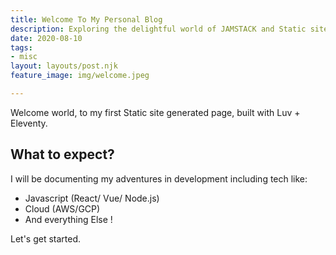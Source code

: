 ```yaml
---
title: Welcome To My Personal Blog
description: Exploring the delightful world of JAMSTACK and Static site generators.
date: 2020-08-10
tags:
- misc
layout: layouts/post.njk
feature_image: img/welcome.jpeg 

---
```

Welcome world, to my first Static site generated page, built with Luv + Eleventy.

## What to expect?

I will be documenting my adventures in development including tech like:

* Javascript (React/ Vue/ Node.js)
* Cloud (AWS/GCP)
* And everything Else !

Let's get started.
